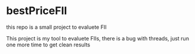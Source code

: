 # bestPriceFII
this repo is a small project to evaluete FII

This project is my tool to evaluete FIIs, there is a bug with threads, just run one more time to get clean results

